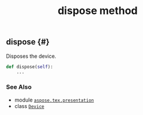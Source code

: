 ﻿---
title: dispose method
second_title: Aspose.TeX for Python via .NET API References
description: 
type: docs
weight: 40
url: /python-net/aspose.tex.presentation/device/dispose/
is_root: false
---

## dispose {#}

Disposes the device.



```python
def dispose(self):
    ...
```





### See Also
* module [`aspose.tex.presentation`](../../)
* class [`Device`](/tex/python-net/aspose.tex.presentation/device)
